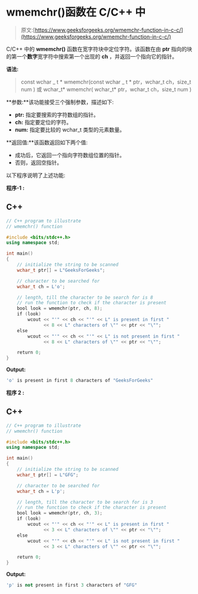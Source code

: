 # wmemchr()函数在 C/C++ 中

> 原文:[https://www.geeksforgeeks.org/wmemchr-function-in-c-c/](https://www.geeksforgeeks.org/wmemchr-function-in-c-c/)

C/C++ 中的 **wmemchr()** 函数在宽字符块中定位字符。该函数在由 **ptr** 指向的块的第一个**数字**宽字符中搜索第一个出现的 **ch** ，并返回一个指向它的指针。

**语法:**

> const wchar _ t * wmemchr(const wchar _ t * ptr，wchar_t ch，size_t num )
> 或
> wchar_t* wmemchr( wchar_t* ptr，wchar_t ch，size_t num )

**参数:**该功能接受三个强制参数，描述如下:

*   **ptr:** 指定要搜索的字符数组的指针。
*   **ch:** 指定要定位的字符。
*   **num:** 指定要比较的 wchar_t 类型的元素数量。

**返回值:**该函数返回如下两个值:

*   成功后，它返回一个指向字符数组位置的指针。
*   否则，返回空指针。

以下程序说明了上述功能:

**程序-1 :**

## C++

```cpp
// C++ program to illustrate
// wmemchr() function

#include <bits/stdc++.h>
using namespace std;

int main()
{
    // initialize the string to be scanned
    wchar_t ptr[] = L"GeeksForGeeks";

    // character to be searched for
    wchar_t ch = L'o';

    // length, till the character to be search for is 8
    // run the function to check if the character is present
    bool look = wmemchr(ptr, ch, 8);
    if (look)
        wcout << "'" << ch << "'" << L" is present in first "
              << 8 << L" characters of \"" << ptr << "\"";
    else
        wcout << "'" << ch << "'" << L" is not present in first "
              << 8 << L" characters of \"" << ptr << "\"";

    return 0;
}
```

**Output:** 

```cpp
'o' is present in first 8 characters of "GeeksForGeeks"
```

**程序 2 :**

## C++

```cpp
// C++ program to illustrate
// wmemchr() function

#include <bits/stdc++.h>
using namespace std;

int main()
{
    // initialize the string to be scanned
    wchar_t ptr[] = L"GFG";

    // character to be searched for
    wchar_t ch = L'p';

    // length, till the character to be search for is 3
    // run the function to check if the character is present
    bool look = wmemchr(ptr, ch, 3);
    if (look)
        wcout << "'" << ch << "'" << L" is present in first "
              << 3 << L" characters of \"" << ptr << "\"";
    else
        wcout << "'" << ch << "'" << L" is not present in first "
              << 3 << L" characters of \"" << ptr << "\"";

    return 0;
}
```

**Output:** 

```cpp
'p' is not present in first 3 characters of "GFG"
```